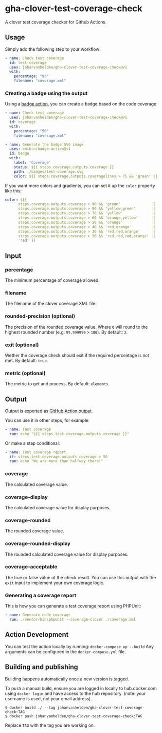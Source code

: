 # gha-clover-test-coverage-check

A clover test coverage checker for Github Actions.

## Usage
Simply add the following step to your workflow:

```yml
- name: Check test coverage
  id: test-coverage
  uses: johanvanhelden/gha-clover-test-coverage-check@v1
  with:
    percentage: "95"
    filename: "coverage.xml"
```

### Creating a badge using the output
Using a [badge action](https://github.com/emibcn/badge-action), you can create a badge based on the code coverage:
```yml
- name: Check test coverage
  uses: johanvanhelden/gha-clover-test-coverage-check@v1
  id: coverage
  with:
    percentage: "50"
    filename: "coverage.xml"

- name: Generate the badge SVG image
  uses: emibcn/badge-action@v1
  id: badge
  with:
    label: 'Coverage'
    status: ${{ steps.coverage.outputs.coverage }}
    path: ./badges/test-coverage.svg
    color: ${{ steps.coverage.outputs.coveragelines > 75 && 'green' || 'red' }}
```

If you want more colors and gradients, you can set it up the `color` property like this:

```yml
color: ${{
      steps.coverage.outputs.coverage > 90 && 'green'              ||
      steps.coverage.outputs.coverage > 80 && 'yellow,green'       ||
      steps.coverage.outputs.coverage > 70 && 'yellow'             ||
      steps.coverage.outputs.coverage > 60 && 'orange,yellow'      ||
      steps.coverage.outputs.coverage > 50 && 'orange'             ||
      steps.coverage.outputs.coverage > 40 && 'red,orange'         ||
      steps.coverage.outputs.coverage > 30 && 'red,red,orange'     ||
      steps.coverage.outputs.coverage > 20 && 'red,red,red,orange' ||
      'red' }}
```

## Input

### percentage
The minimum percentage of coverage allowed.

### filename 
The filename of the clover coverage XML file.

### rounded-precision (optional)
The precision of the rounded coverage value. Where `0` will round to the highest rounded number (e.g: `99.999999` > `100`).  By default: `2`.

### exit (optional)
Wether the coverage check should exit if the required percentage is not met.  By default: `true`.

### metric (optional)
The metric to get and process. By default: `elements`.

## Output
Output is exported as [GitHub Action output](https://docs.github.com/en/actions/reference/context-and-expression-syntax-for-github-actions#steps-context).

You can use it in other steps, for example:
```yml
- name: Test coverage
  run: echo "${{ steps.test-coverage.outputs.coverage }}"
```

Or make a step conditional:
```yml
- name: Test coverage report
  if: steps.test-coverage.outputs.coverage > 50
  run: echo "We are more than halfway there!"
```

### coverage
The calculated coverage value.

### coverage-display
The calculated coverage value for display purposes.

### coverage-rounded
The rounded coverage value.

### coverage-rounded-display
The rounded calculated coverage value for display purposes.

### coverage-acceptable
The true or false value of the check result.
You can use this output with the `exit` input to implement your own coverage logic.

### Generating a coverage report
This is how you can generate a test coverage report using PHPUnit:

```yml
- name: Generate code coverage
  run: ./vendor/bin/phpunit --coverage-clover ./coverage.xml
```

## Action Development
You can test the action locally by running: `docker-compose up --build`
Any arguments can be configured in the `docker-compose.yml` file.

## Building and publishing

Building happens automatically once a new version is tagged.

To push a manual build, ensure you are logged in locally to hub.docker.com using `docker login` and have access to the hub repository.
(note: your username is used, not your email address).

```
$ docker build ./ --tag johanvanhelden/gha-clover-test-coverage-check:TAG
$ docker push johanvanhelden/gha-clover-test-coverage-check:TAG
```

Replace `TAG` with the tag you are working on.

